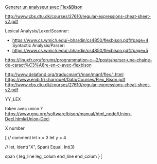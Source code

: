 [Generer un analyseur avec Flex&Bison](https://www.enib.fr/~harrouet/Data/Courses/Flex_Bison.pdf)

http://www.cbs.dtu.dk/courses/27610/regular-expressions-cheat-sheet-v2.pdf

Lexical Analysis/Lexer/Scanner:
 - https://www.cs.wmich.edu/~bhardin/cs4850/flexbison.pdf#page=4
Syntactic Analysis/Parser:
 - https://www.cs.wmich.edu/~bhardin/cs4850/flexbison.pdf#page=5

https://linuxfr.org/forums/programmation-c--2/posts/parser-une-chaine-de-caract%C3%A8re-en-c-avec-flexbison

http://www.delafond.org/traducmanfr/man/man1/flex.1.html
https://www.enib.fr/~harrouet/Data/Courses/Flex_Bison.pdf
http://www.cbs.dtu.dk/courses/27610/regular-expressions-cheat-sheet-v2.pdf

YY_LEX

token avec union ? https://www.gnu.org/software/bison/manual/html_node/Union-Decl.html#Union-Decl

X number 

[
// comment
let x = 3
let y = 4

// let, Ident("X", Span) Equal, Int(3)

span {
  leg_line
  leg_colum
  end_line
  end_colum
}
]
